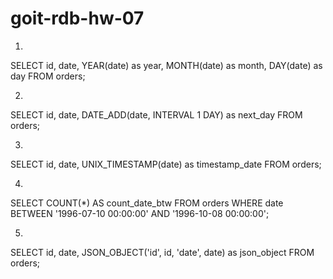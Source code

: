 # goit-rdb-hw-07
1)
SELECT 
	id, 
  	date, 
	 YEAR(date) as year,
  	MONTH(date) as month,
  	DAY(date) as day
FROM orders;

2)
SELECT
	id, 
    	date, 
    	DATE_ADD(date, INTERVAL 1 DAY) as next_day
FROM orders;

3)
SELECT 
	id, 
    	date, 
    	UNIX_TIMESTAMP(date) as timestamp_date
FROM orders;

4)
SELECT COUNT(*) AS count_date_btw
FROM orders
WHERE date BETWEEN '1996-07-10 00:00:00' AND '1996-10-08 00:00:00';

5)
SELECT 
	id,
    	date,
    	JSON_OBJECT('id', id, 'date', date) as json_object
FROM orders;
